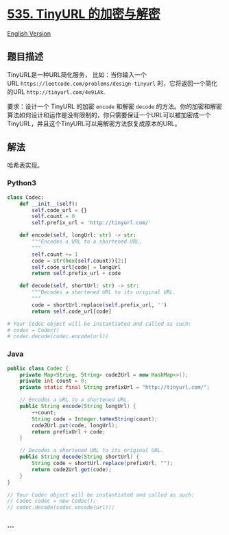# [535. TinyURL 的加密与解密](https://leetcode-cn.com/problems/encode-and-decode-tinyurl)

[English Version](/solution/0500-0599/0535.Encode%20and%20Decode%20TinyURL/README_EN.md)

## 题目描述

<!-- 这里写题目描述 -->

<p>TinyURL是一种URL简化服务， 比如：当你输入一个URL&nbsp;<code>https://leetcode.com/problems/design-tinyurl</code>&nbsp;时，它将返回一个简化的URL&nbsp;<code>http://tinyurl.com/4e9iAk</code>.</p>

<p>要求：设计一个 TinyURL 的加密&nbsp;<code>encode</code>&nbsp;和解密&nbsp;<code>decode</code>&nbsp;的方法。你的加密和解密算法如何设计和运作是没有限制的，你只需要保证一个URL可以被加密成一个TinyURL，并且这个TinyURL可以用解密方法恢复成原本的URL。</p>

## 解法

<!-- 这里可写通用的实现逻辑 -->

哈希表实现。

<!-- tabs:start -->

### **Python3**

<!-- 这里可写当前语言的特殊实现逻辑 -->

```python
class Codec:
    def __init__(self):
        self.code_url = {}
        self.count = 0
        self.prefix_url = 'http://tinyurl.com/'

    def encode(self, longUrl: str) -> str:
        """Encodes a URL to a shortened URL.
        """
        self.count += 1
        code = str(hex(self.count))[2:]
        self.code_url[code] = longUrl
        return self.prefix_url + code

    def decode(self, shortUrl: str) -> str:
        """Decodes a shortened URL to its original URL.
        """
        code = shortUrl.replace(self.prefix_url, '')
        return self.code_url[code]

# Your Codec object will be instantiated and called as such:
# codec = Codec()
# codec.decode(codec.encode(url))
```

### **Java**

<!-- 这里可写当前语言的特殊实现逻辑 -->

```java
public class Codec {
    private Map<String, String> code2Url = new HashMap<>();
    private int count = 0;
    private static final String prefixUrl = "http://tinyurl.com/";

    // Encodes a URL to a shortened URL.
    public String encode(String longUrl) {
        ++count;
        String code = Integer.toHexString(count);
        code2Url.put(code, longUrl);
        return prefixUrl + code;
    }

    // Decodes a shortened URL to its original URL.
    public String decode(String shortUrl) {
        String code = shortUrl.replace(prefixUrl, "");
        return code2Url.get(code);
    }
}

// Your Codec object will be instantiated and called as such:
// Codec codec = new Codec();
// codec.decode(codec.encode(url));
```

### **...**

```

```

<!-- tabs:end -->
